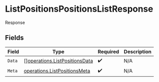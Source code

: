 # ListPositionsPositionsListResponse

Response


## Fields

| Field                                                                                 | Type                                                                                  | Required                                                                              | Description                                                                           |
| ------------------------------------------------------------------------------------- | ------------------------------------------------------------------------------------- | ------------------------------------------------------------------------------------- | ------------------------------------------------------------------------------------- |
| `Data`                                                                                | [][operations.ListPositionsData](../../../pkg/models/operations/listpositionsdata.md) | :heavy_check_mark:                                                                    | N/A                                                                                   |
| `Meta`                                                                                | [operations.ListPositionsMeta](../../../pkg/models/operations/listpositionsmeta.md)   | :heavy_check_mark:                                                                    | N/A                                                                                   |